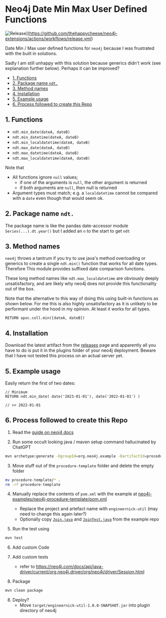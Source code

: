 # Neo4j Date Min Max User Defined Functions <!-- omit in toc -->

![Release](https://github.com/thehappycheese/neo4j-extensions/actions/workflows/release.yml/badge.svg)](https://github.com/thehappycheese/neo4j-extensions/actions/workflows/release.yml)

Date Min / Max user defined functions for `neo4j` because I was frustrated with
the built in solutions.

Sadly I am still unhappy with this solution because generics didn't work (see
explanation further below). Perhaps it can be improved?

- [1. Functions](#1-functions)
- [2. Package name `ndt.`](#2-package-name-ndt)
- [3. Method names](#3-method-names)
- [4. Installation](#4-installation)
- [5. Example usage](#5-example-usage)
- [6. Process followed to create this Repo](#6-process-followed-to-create-this-repo)


## 1. Functions

- `ndt.min_date(dateA, dateB)`
- `ndt.min_datetime(dateA, dateB)`
- `ndt.min_localdatetime(dateA, dateB)`
- `ndt.max_date(dateA, dateB)`
- `ndt.max_datetime(dateA, dateB)`
- `ndt.max_localdatetime(dateA, dateB)`

Note that

- All functions ignore `null` values;
  - if one of the arguments is `null`, the other argument is returned
  - if both arguments are `null`, then null is returned
- Argument types must match; e.g. a `localdatetime` cannot be compared with a
  `date` even though that would seem ok.

## 2. Package name `ndt.`

The package name is like the pandas date-accessor module `Series(...).dt.year()`
but I added an `n` to the start to get `ndt`

## 3. Method names

`neo4j` throws a tantrum if you try to use java's method overloading or generics
to create a single `ndt.min()` function that works for all date types. Therefore
This module provides suffixed date comparison functions.

These long method names like `ndt.max_localdatetime` are obviously deeply
unsatisfactory, and are likely why neo4j does not provide this functionality out
of the box.

Note that the alternative to this way of doing this using built-in functions as
shown below. For me this is also highly unsatisfactory as it is unlikely to be
performant under the hood in my opinion. At least it works for all types.

```cypher
RETURN apoc.coll.min([dateA, dateB])
```

## 4. Installation

Download the latest artifact from the
[releases](https://github.com/thehappycheese/neo4j-extensions/releases) page and
apparently all you have to do is put it in the plugins folder of your neo4j
deployment. Beware that I have not tested this process on an actual server yet.

## 5. Example usage

Easily return the first of two dates:

```cypher
// Minimum
RETURN ndt.min_date( date('2023-01-01'), date('2022-01-01') )

// >> 2022-01-01
```

## 6. Process followed to create this Repo

1. Read the [guide on neoj4 docs](https://neo4j.com/docs/java-reference/current/extending-neo4j/functions/)

2. Run some occult looking java / maven setup command hallucinated by ChatGPT

```bash
mvn archetype:generate -DgroupId=org.neo4j.example -DartifactId=procedure-template -DarchetypeArtifactId=maven-archetype-quickstart -DinteractiveMode=false
```

3. Move stuff out of the `procedure-template` folder and delete the empty folder

```bash
mv procedure-template/* .
rm -rf procedure-template
```

4. Manually replace the contents of `pom.xml` with the example at
   [neo4j-examples/neo4j-procedure-template/pom.xml](https://github.com/neo4j-examples/neo4j-procedure-template/blob/0cb8dd95f28171cde47d1a46c08c7b63106d448c/pom.xml)
   - Replace the project and artefact name with `engineernick-util` (may need to change this again later?)
   - Optionally copy
     [`Join.java`](https://github.com/neo4j-examples/neo4j-procedure-template/blob/0cb8dd95f28171cde47d1a46c08c7b63106d448c/src/main/java/example/Join.java)
     and
     [`JoinTest.java`](https://github.com/neo4j-examples/neo4j-procedure-template/blob/0cb8dd95f28171cde47d1a46c08c7b63106d448c/src/test/java/example/JoinTest.java)
     from the example repo

5. Run the test using

```bash
mvn test
```

6. Add custom Code
7. Add custom tests
   - refer to <https://neo4j.com/docs/api/java-driver/current/org.neo4j.driver/org/neo4j/driver/Session.html>

7. Package

```bash
mvn clean package
```

8. Deploy?
   - Move `target/engineernick-util-1.0.0-SNAPSHOT.jar` into plugin directory of neo4j
